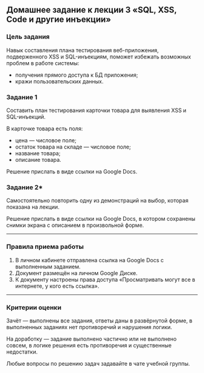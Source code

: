 ## Домашнее задание к лекции 3 «SQL, XSS, Code и другие инъекции»

### Цель задания

Навык составления плана тестирования веб-приложения, подверженного XSS и SQL-инъекциям, поможет избежать возможных проблем в работе системы:
- получения прямого доступа к БД приложения;
- кражи пользовательских данных.


### Задание 1

Составить план тестирования карточки товара для выявления XSS и SQL-инъекций.

В карточке товара есть поля:

- цена — числовое поле;
- остаток товара на складе — числовое поле;
- название товара;
- описание товара.

Решение прислать в виде ссылки на Google Docs.

### Задание 2* 

Самостоятельно повторить одну из демонстраций на выбор, которая показана на лекции.

Решение прислать в виде ссылки на Google Docs, в котором сохранены снимки экрана с описанием в произвольной форме.

------

### Правила приема работы

1. В личном кабинете отправлена ссылка на Google Docs с выполненным заданием.
2. Документ размещён на личном Google Диске.
3. К документу настроены права доступа «Просматривать могут все в интернете, у кого есть ссылка».

------

### Критерии оценки

Зачёт — выполнены все задания, ответы даны в развёрнутой форме, в выполненных заданиях нет противоречий и нарушения логики.

На доработку — задание выполнено частично или не выполнено совсем, в логике решения есть противоречия и существенные недостатки.

Любые вопросы по решению задач задавайте в чате учебной группы.
